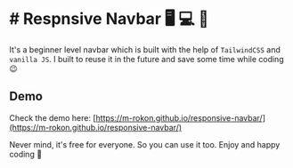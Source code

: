 # # Respnsive Navbar :desktop_computer: :computer: :iphone:

It's a beginner level navbar which is built with the help of `TailwindCSS` and `vanilla JS`. I built to reuse it in the future and save some time while coding :wink:

## Demo

Check the demo here: [https://m-rokon.github.io/responsive-navbar/](https://m-rokon.github.io/responsive-navbar/)

Never mind, it's free for everyone. So you can use it too. Enjoy and happy coding :tada: